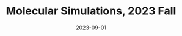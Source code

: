 ---
title: "Molecular Simulations, 2023 Fall"
collection: teaching
type: "Graduate course"
permalink: /teaching/2023-fall-teaching-1
venue: "Peking University"
date: 2023-09-01
location: "Beijing, China"
---